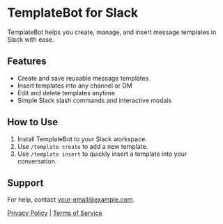 
# TemplateBot for Slack

TemplateBot helps you create, manage, and insert message templates in Slack with ease.

## Features
- Create and save reusable message templates
- Insert templates into any channel or DM
- Edit and delete templates anytime
- Simple Slack slash commands and interactive modals

## How to Use
1. Install TemplateBot to your Slack workspace.
2. Use `/template create` to add a new template.
3. Use `/template insert` to quickly insert a template into your conversation.

## Support
For help, contact [your-email@example.com](mailto:your-email@example.com).

[Privacy Policy](./PRIVACY.md) | [Terms of Service](./TERMS.md)
